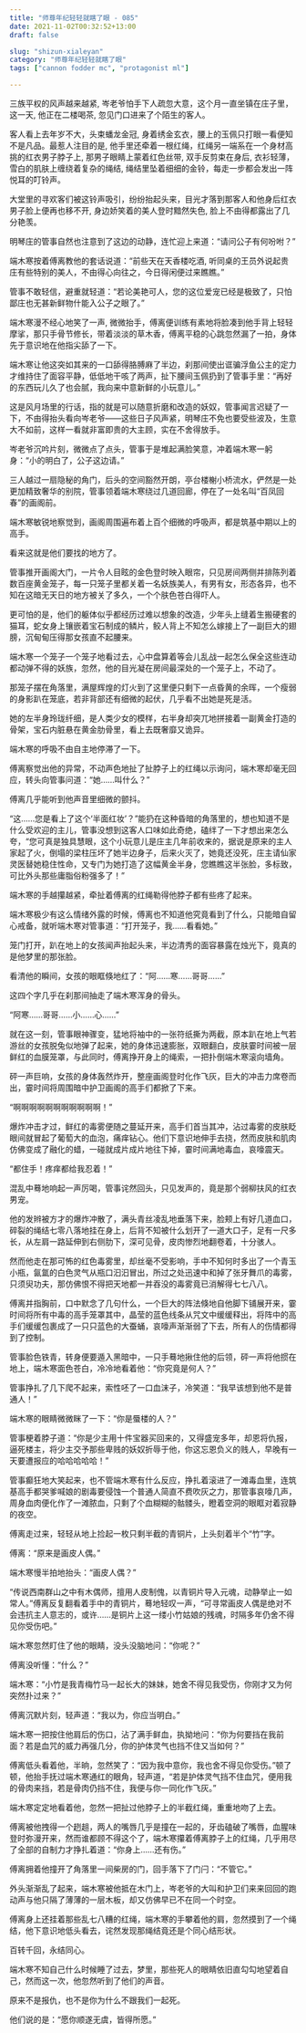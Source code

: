 ```yaml
---
title: "师尊年纪轻轻就瞎了眼 - 085"
date: 2021-11-02T00:32:52+13:00
draft: false

slug: "shizun-xialeyan"
category: "师尊年纪轻轻就瞎了眼"
tags: ["cannon fodder mc", "protagonist ml"]

---
```


三族平权的风声越来越紧, 岑老爷怕手下人疏忽大意，这个月一直坐镇在庄子里，这一天, 他正在二楼喝茶, 忽见门口进来了个陌生的客人。

客人看上去年岁不大，头束蟠龙金冠, 身着绣金玄衣，腰上的玉佩只打眼一看便知不是凡品。最惹人注目的是, 他手里还牵着一根红绳，红绳另一端系在一个身材高挑的红衣男子脖子上, 那男子眼睛上蒙着红色丝带, 双手反剪束在身后, 衣衫轻薄，雪白的肌肤上缠绕着复杂的绳结, 绳结里坠着细细的金铃，每走一步都会发出一阵悦耳的叮铃声。

大堂里的寻欢客们被这铃声吸引，纷纷抬起头来，目光才落到那客人和他身后红衣男子脸上便再也移不开, 身边娇笑着的美人登时黯然失色, 脸上不由得都露出了几分艳羡。

明琴庄的管事自然也注意到了这边的动静，连忙迎上来道：“请问公子有何吩咐？”

端木寒按着傅离教他的套话说道：“前些天在天香楼吃酒, 听同桌的王员外说起贵庄有些特别的美人，不由得心向往之，今日得闲便过来瞧瞧。”

管事不敢轻信，避重就轻道：“若论美艳可人，您的这位爱宠已经是极致了，只怕鄙庄也无甚新鲜物什能入公子之眼了。”

端木寒漫不经心地笑了一声, 微微抬手，傅离便训练有素地将脸凑到他手背上轻轻摩挲，那只手骨节修长，带着淡淡的草木香，傅离平稳的心跳忽然漏了一拍，身体先于意识地在他指尖舔了一下。

端木寒让他这突如其来的一口舔得胳膊麻了半边，刹那间使出诓骗浮鱼公主的定力才维持住了面容平静，低低地干咳了两声，扯下腰间玉佩扔到了管事手里：“再好的东西玩儿久了也会腻，我向来中意新鲜的小玩意儿。”

这是风月场里的行话，指的就是可以随意折磨和改造的妖奴，管事闻言迟疑了一下，不由得抬头看向岑老爷——这些日子风声紧，明琴庄不免也要受些波及，生意大不如前，这样一看就非富即贵的大主顾，实在不舍得放手。

岑老爷沉吟片刻，微微点了点头，管事于是堆起满脸笑意，冲着端木寒一躬身：“小的明白了，公子这边请。”

三人越过一扇隐秘的角门，后头的空间豁然开朗，亭台楼榭小桥流水，俨然是一处更加精致奢华的别院，管事领着端木寒绕过几道回廊，停在了一处名叫“百凤回春”的画阁前。

端木寒敏锐地察觉到，画阁周围遍布着上百个细微的呼吸声，都是筑基中期以上的高手。

看来这就是他们要找的地方了。

管事推开画阁大门，一片令人目眩的金色登时映入眼帘，只见房间两侧并排陈列着数百座黄金笼子，每一只笼子里都关着一名妖族美人，有男有女，形态各异，也不知在这暗无天日的地方被关了多久，一个个肤色苍白得吓人。

更可怕的是，他们的躯体似乎都经历过难以想象的改造，少年头上缝着生搬硬套的猫耳，蛇女身上镶嵌着宝石制成的鳞片，鲛人背上不知怎么嫁接上了一副巨大的翅膀，沉甸甸压得那女孩直不起腰来。

端木寒一个笼子一个笼子地看过去，心中盘算着等会儿乱战一起怎么保全这些连动都动弹不得的妖族，忽然，他的目光凝在房间最深处的一个笼子上，不动了。

那笼子摆在角落里，满屋辉煌的灯火到了这里便只剩下一点昏黄的余晖，一个瘦弱的身影趴在笼底，若非背部还有细微的起伏，几乎看不出她是死是活。

她的左半身玲珑纤细，是人类少女的模样，右半身却突兀地拼接着一副黄金打造的骨架，宝石内脏悬在黄金肋骨里，看上去既奢靡又诡异。

端木寒的呼吸不由自主地停滞了一下。

傅离察觉出他的异常，不动声色地扯了扯脖子上的红绳以示询问，端木寒却毫无回应，转头向管事问道：“她……叫什么？”

傅离几乎能听到他声音里细微的颤抖。

“这……您是看上了这个‘半面红妆’？”能扔在这种昏暗的角落里的，想也知道不是什么受欢迎的主儿，管事没想到这客人口味如此奇绝，磕绊了一下才想出来怎么夸，“您可真是独具慧眼，这个小玩意儿是庄主几年前收来的，据说是原来的主人家起了火，倒塌的梁柱压坏了她半边身子，后来火灭了，她竟还没死，庄主请仙家灵医替她稳住性命，又专门为她打造了这幅黄金半身，您瞧瞧这半张脸，多标致，可比外头那些庸脂俗粉强多了！”

端木寒的手越攥越紧，牵扯着傅离的红绳勒得他脖子都有些疼了起来。

端木寒极少有这么情绪外露的时候，傅离也不知道他究竟看到了什么，只能暗自留心戒备，就听端木寒对管事道：“打开笼子，我……看看她。”

笼门打开，趴在地上的女孩闻声抬起头来，半边清秀的面容暴露在烛光下，竟真的是他梦里的那张脸。

看清他的瞬间，女孩的眼眶倏地红了：“阿……寒……哥哥……”

这四个字几乎在刹那间抽走了端木寒浑身的骨头。

“阿寒……哥哥……小……心……”

就在这一刻，管事眼神骤变，猛地将袖中的一张符纸撕为两截，原本趴在地上气若游丝的女孩脱兔似地弹了起来，她的身体迅速膨胀，双眼翻白，皮肤霎时间被一层鲜红的血膜笼罩，与此同时，傅离挣开身上的绳索，一把扑倒端木寒滚向墙角。

砰一声巨响，女孩的身体轰然炸开，整座画阁登时化作飞灰，巨大的冲击力席卷而出，霎时间将周围暗中护卫画阁的高手们都掀了下来。

“啊啊啊啊啊啊啊啊啊啊啊！”

爆炸冲击才过，鲜红的毒雾便随之蔓延开来，高手们首当其冲，沾过毒雾的皮肤眨眼间就冒起了葡萄大的血泡，痛痒钻心。他们下意识地伸手去挠，然而皮肤和肌肉仿佛变成了融化的蜡，一碰就成片成片地往下掉，霎时间满地毒血，哀嚎震天。

“都住手！疼痒都给我忍着！”

混乱中蓦地响起一声厉喝，管事诧然回头，只见发声的，竟是那个弱柳扶风的红衣男宠。

他的发辫被方才的爆炸冲散了，满头青丝凌乱地垂落下来，脸颊上有好几道血口，碎裂的绳结七零八落地挂在身上，后背不知被什么划开了一道大口子，足有一尺多长，从左肩一路延伸到右侧肋下，深可见骨，皮肉惨烈地翻卷着，十分骇人。

然而他走在那可怖的红色毒雾里，却丝毫不受影响，手中不知何时多出了一个青玉小瓶，氤氲的白色灵气从瓶口汩汩冒出，所过之处迅速中和掉了张牙舞爪的毒雾，只须臾功夫，那仿佛恨不得把天地都一并吞没的毒雾竟已消解得七七八八。

傅离并指胸前，口中默念了几句什么，一个巨大的阵法倏地自他脚下铺展开来，霎时间将所有中毒的高手笼罩其中，晶莹的蓝色线条从咒文中缓缓释出，将阵中的高手们缓缓包裹成了一只只蓝色的大蚕蛹，哀嚎声渐渐弱了下去，所有人的伤情都得到了控制。

管事脸色铁青，转身便要遁入黑暗中，一只手蓦地揪住他的后领，砰一声将他掼在地上，端木寒面色苍白，冷冷地看着他：“你究竟是何人？”

管事挣扎了几下爬不起来，索性呸了一口血沫子，冷笑道：“我早该想到他不是普通人！”

端木寒的眼睛微微眯了一下：“你是蜃楼的人？”

管事梗着脖子道：“你是少主用十件宝器买回来的，又得盛宠多年，却恩将仇报，逼死楼主，将少主交予那些卑贱的妖奴折辱于他，你这忘恩负义的贱人，早晚有一天要遭报应的哈哈哈哈哈！”

管事癫狂地大笑起来，也不管端木寒有什么反应，挣扎着滚进了一滩毒血里，连筑基高手都哭爹喊娘的剧毒要侵蚀一个普通人简直不费吹灰之力，那管事哀嚎几声，周身血肉便化作了一滩脓血，只剩了个血糊糊的骷髅头，瞪着空洞的眼眶对着寂静的夜空。

傅离走过来，轻轻从地上捡起一枚只剩半截的青铜片，上头刻着半个“竹”字。

傅离：“原来是画皮人偶。”

端木寒慢半拍地抬头：“画皮人偶？”

“传说西南群山之中有木偶师，擅用人皮制傀，以青铜片导入元魂，动静举止一如常人。”傅离反复翻看着手中的青铜片，蓦地轻叹一声，“可寻常画皮人偶是绝对不会违抗主人意志的，或许……是铜片上这一缕小竹姑娘的残魂，时隔多年仍舍不得见你受伤吧。”

端木寒忽然盯住了他的眼睛，没头没脑地问：“你呢？”

傅离没听懂：“什么？”

端木寒：“小竹是我青梅竹马一起长大的妹妹，她舍不得见我受伤，你刚才又为何突然扑过来？”

傅离沉默片刻，轻声道：“我以为，你应当明白。”

端木寒一把按住他肩后的伤口，沾了满手鲜血，执拗地问：“你为何要挡在我前面？若是血咒的威力再强几分，你的护体灵气也挡不住又当如何？”

傅离低头看着他，半晌，忽然笑了：“因为我中意你，我也舍不得见你受伤。”顿了顿，他抬手抚过端木寒通红的眼角，轻声道，“若是护体灵气挡不住血咒，便用我的骨肉来挡，若是骨肉仍挡不住，我便与你一同化作飞灰。”

端木寒定定地看着他，忽然一把扯过他脖子上的半截红绳，重重地吻了上去。

傅离被他拽得一个趔趄，两人的嘴唇几乎是撞在一起的，牙齿磕破了嘴唇，血腥味登时弥漫开来，然而谁都顾不得这个了，端木寒攥着傅离脖子上的红绳，几乎用尽了全部的自制力才挣扎着道：“你身上……还有伤。”

傅离拥着他撞开了角落里一间柴房的门，回手落下了门闩：“不管它。”

外头渐渐乱了起来，端木寒被他抵在木门上，岑老爷的大叫和护卫们来来回回的跑动声与他只隔了薄薄的一层木板，却又仿佛早已不在同一个时空。

傅离身上还挂着那些乱七八糟的红绳，端木寒的手攀着他的肩，忽然摸到了一个绳结，他下意识地低头看去，诧然发现那绳结竟还是个同心结形状。

百转千回，永结同心。

端木寒不知自己什么时候睡了过去，梦里，那些死人的眼睛依旧直勾勾地望着自己，然而这一次，他忽然听到了他们的声音。

原来不是报仇，也不是你为什么不跟我们一起死。

他们说的是：“愿你顺遂无虞，皆得所愿。”
